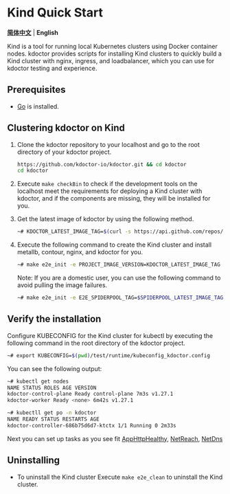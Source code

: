 # Kind Quick Start

[**简体中文**](./get-started-kind-zh_CN.md) | **English**

Kind is a tool for running local Kubernetes clusters using Docker container nodes. kdoctor provides scripts for installing Kind clusters to quickly build a Kind cluster with nginx, ingress, and loadbalancer, which you can use for kdoctor testing and experience.

## Prerequisites

* [Go](https://go.dev/) is installed.

## Clustering kdoctor on Kind

1. Clone the kdoctor repository to your localhost and go to the root directory of your kdoctor project.

    ```bash
    https://github.com/kdoctor-io/kdoctor.git && cd kdoctor
    cd kdoctor
    ```

2. Execute ``make checkBin`` to check if the development tools on the localhost meet the requirements for deploying a Kind cluster with kdoctor, and if the components are missing, they will be installed for you.

3. Get the latest image of kdoctor by using the following method.

    ```bash
    ~# KDOCTOR_LATEST_IMAGE_TAG=$(curl -s https://api.github.com/repos/kdoctor-io/kdoctor/releases | jq -r '. [].tag_name | select(("^v1.[0-9]*. [0-9]*$"))' | head -n 1)
    ```

4. Execute the following command to create the Kind cluster and install metallb, contour, nginx, and kdoctor for you.

    ```bash
    ~# make e2e_init -e PROJECT_IMAGE_VERSION=KDOCTOR_LATEST_IMAGE_TAG
    ```

    Note: If you are a domestic user, you can use the following command to avoid pulling the image failures.

    ```bash
    ~# make e2e_init -e E2E_SPIDERPOOL_TAG=$SPIDERPOOL_LATEST_IMAGE_TAG -e E2E_CHINA_IMAGE_REGISTRY=true
    ```

## Verify the installation
Configure KUBECONFIG for the Kind cluster for kubectl by executing the following command in the root directory of the kdoctor project.

   ```bash
   ~# export KUBECONFIG=$(pwd)/test/runtime/kubeconfig_kdoctor.config
   ```

You can see the following output:

   ```bash
   ~# kubectl get nodes 
   NAME STATUS ROLES AGE VERSION
   kdoctor-control-plane Ready control-plane 7m3s v1.27.1
   kdoctor-worker Ready <none> 6m42s v1.27.1
   
   ~# kubectll get po -n kdoctor
   NAME READY STATUS RESTARTS AGE
   kdoctor-controller-686b75d6d7-ktctx 1/1 Running 0 2m33s
   ```

Next you can set up tasks as you see fit [AppHttpHealthy](./apphttphealthy.md), [NetReach](./netreach.md), [NetDns](./netdns.md)

## Uninstalling
* To uninstall the Kind cluster
    Execute `make e2e_clean` to uninstall the Kind cluster.
